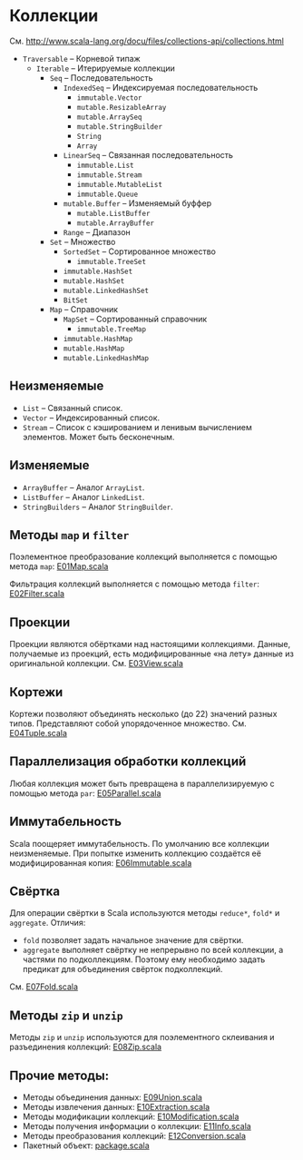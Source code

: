 # Коллекции

См. http://www.scala-lang.org/docu/files/collections-api/collections.html

* `Traversable`  &#8211; Корневой типаж
    * `Iterable`  &#8211; Итерируемые коллекции
        * `Seq` &#8211; Последовательность
            * `IndexedSeq` &#8211; Индексируемая последовательность
                * `immutable.Vector`
                * `mutable.ResizableArray`
                * `mutable.ArraySeq`
                * `mutable.StringBuilder`
                * `String`
                * `Array`
            * `LinearSeq` &#8211; Связанная последовательность
                * `immutable.List`
                * `immutable.Stream`
                * `immutable.MutableList`
                * `immutable.Queue`
            * `mutable.Buffer` &#8211; Изменяемый буффер
                * `mutable.ListBuffer`
                * `mutable.ArrayBuffer`
            * `Range` &#8211; Диапазон
        * `Set` &#8211; Множество
            * `SortedSet` &#8211; Сортированное множество
                * `immutable.TreeSet`
            * `immutable.HashSet`
            * `mutable.HashSet`
            * `mutable.LinkedHashSet`
            * `BitSet`
        * `Map` &#8211; Справочник
            * `MapSet` &#8211; Сортированный справочник
                * `immutable.TreeMap`
            * `immutable.HashMap`
            * `mutable.HashMap`
            * `mutable.LinkedHashMap`

## Неизменяемые

* `List` &#8211; Связанный список.
* `Vector` &#8211; Индексированный список.
* `Stream` &#8211; Список с кэшированием и ленивым вычислением элементов. Может быть бесконечным.

## Изменяемые

* `ArrayBuffer` &#8211; Аналог `ArrayList`.
* `ListBuffer` &#8211; Аналог `LinkedList`.
* `StringBuilders` &#8211; Аналог `StringBuilder`.

## Методы `map` и `filter`

Поэлементное преобразование коллекций выполняется с помощью метода `map`: [E01Map.scala](E01Map.scala)

Фильтрация коллекций выполняется с помощью метода `filter`: [E02Filter.scala](E02Filter.scala)

## Проекции

Проекции являются обёртками над настоящими коллекциями.
Данные, получаемые из проекций, есть модифицированные &laquo;на лету&raquo; данные из оригинальной коллекции.
См. [E03View.scala](E03View.scala)

## Кортежи

Кортежи позволяют объединять несколько (до 22) значений разных типов.
Представляют собой упорядоченное множество.
См. [E04Tuple.scala](E04Tuple.scala)

## Параллелизация обработки коллекций

Любая коллекция может быть превращена в параллелизируемую с помощью метода `par`: [E05Parallel.scala](E05Parallel.scala)

## Иммутабельность

Scala поощеряет иммутабельность. По умолчанию все коллекции неизменяемые.
При попытке изменить коллекцию создаётся её модифицированная копия: [E06Immutable.scala](E06Immutable.scala)

## Свёртка
Для операции свёртки в Scala используются методы `reduce*`, `fold*` и `aggregate`.
Отличия:

* `fold` позволяет задать начальное значение для свёртки.
* `aggregate` выполняет свёртку не непрерывно по всей коллекции, а частями по подколлекциям. Поэтому ему необходимо задать предикат для объединения свёрток подколлекций.

См. [E07Fold.scala](E07Fold.scala)

## Методы `zip` и `unzip`
Методы `zip` и `unzip` используются для поэлементного склеивания и разъединения коллекций: [E08Zip.scala](E08Zip.scala)

## Прочие методы:
* Методы объединения данных: [E09Union.scala](E09Union.scala)
* Методы извлечения данных: [E10Extraction.scala](E10Extraction.scala)
* Методы модификации коллекций: [E10Modification.scala](E10Modification.scala)
* Методы получения информации о коллекции: [E11Info.scala](E11Info.scala)
* Методы преобразования коллекций: [E12Conversion.scala](E12Conversion.scala)
* Пакетный объект: [package.scala](package.scala)
